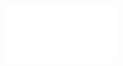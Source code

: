 <!-- markdownlint-disable MD041 -->

![sbd-bigdata-head](/ceia-sbd/sbd-doc/bigdata/sbd-bigdata-head.md)
